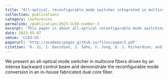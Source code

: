 ```yaml
---
title: "All-optical, reconfigurable mode switcher integrated in multicore fibers with a counter-propagating configuration"
collection: publications
category: conferences
permalink: /publication/2023-CLEO-number-3
excerpt: 'This paper is about all-optical reconfigurable mode switching in multicore fibers driven by an intense backward control beam.'
date: 2023-05-07
venue: 'CLEO-US'
paperurl: 'http://academicpages.github.io/files/paper3.pdf'
citation: 'K. Ji, I. Davidson, J. Sahu, Y. Jung, D. J. Richardson, and M. Guasoni, "All-optical, reconfigurable mode switcher integrated in multicore fibers with a counter-propagating configuration," in CLEO 2023, Technical Digest Series (Optica Publishing Group, 2023), paper SM4L.3.'
---
```


We present an all-optical mode switcher in multicore fibers driven by an intense backward control beam and demonstrate the reconfigurable mode conversion in an in-house fabricated dual core fiber.
